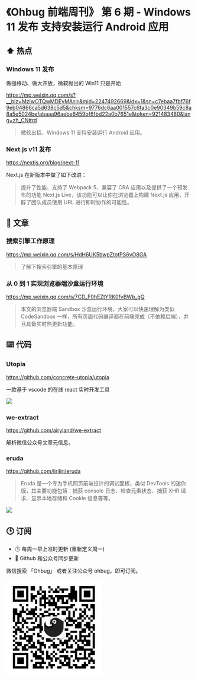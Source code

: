 # 《Ohbug 前端周刊》 第 6 期 - Windows 11 发布 支持安装运行 Android 应用

## ⬆️ 热点

### Windows 11 发布

做强移动、做大开放，微软抛出的 Win11 只是开始

https://mp.weixin.qq.com/s?__biz=MzIwOTQwMDEyMA==&mid=2247492669&idx=1&sn=c7ebaa7fbf76f9eb04866ca5d638c5d5&chksm=9776dc6aa001557c6fa3c0e90349b59c8a8a5e5024befabaaa96aebe6459bf6fbd22a0b7651e&token=921483480&lang=zh_CN#rd

> 微软出招，Windows 11 支持安装运行 Android 应用。

### Next.js v11 发布

https://nextjs.org/blog/next-11

Next.js 在新版本中做了如下改进：

> 提升了性能、支持了 Webpack 5、兼容了 CRA 应用以及提供了一个预发布的功能 Next.js Live，该功能可以让你在浏览器上构建 Next.js 应用，开辟了团队成员使用 URL 进行即时协作的可能性。

## 📝 文章

### 搜索引擎工作原理

https://mp.weixin.qq.com/s/HdH6UK5bwpZtotPS6vO8GA

> 了解下搜索引擎的基本原理

### 从 0 到 1 实现浏览器端沙盒运行环境

https://mp.weixin.qq.com/s/7CD_F0hEZtYRK0fvBWb_gQ

> 本文的浏览器端 Sandbox 沙盒运行环境，大家可以快速理解为类似 CodeSandbox 一样，所有页面代码编译都在前端完成（不依赖后端），并且具备实时热更新功能。

## ⌨️ 代码

### Utopia

https://github.com/concrete-utopia/utopia

一款基于 vscode 的在线 react 实时开发工具

![](https://user-images.githubusercontent.com/2226774/93580752-7b7b8e80-f9a0-11ea-8663-39683a53df2e.png)

### we-extract

https://github.com/airyland/we-extract

解析微信公众号文章元信息。

### eruda

https://github.com/liriliri/eruda

> Eruda 是一个专为手机网页前端设计的调试面板，类似 DevTools 的迷你版，其主要功能包括：捕获 console 日志、检查元素状态、捕获 XHR 请求、显示本地存储和 Cookie 信息等等。

![](https://github.com/liriliri/eruda/blob/master/doc/screenshot.jpg?raw=true)

## 🕒 订阅

- 🕒 每周一早上准时更新 (重新定义周一)
- 👋 Github 和公众号同步更新

微信搜索 「Ohbug」 或者关注公众号 ohbug，即可订阅。

![](https://raw.githubusercontent.com/ohbug-org/weekly/main/qrcode.jpg)
